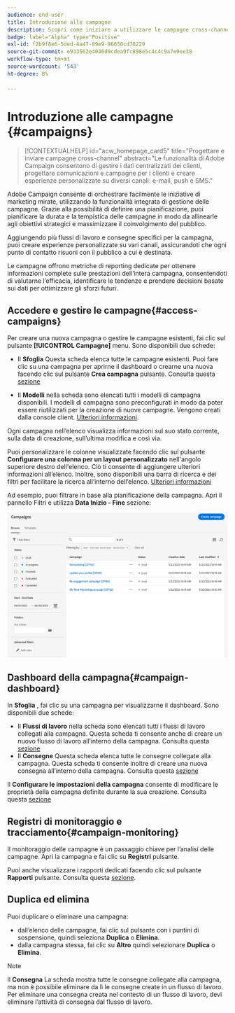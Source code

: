 ```yaml
---
audience: end-user
title: Introduzione alle campagne
description: Scopri come iniziare a utilizzare le campagne cross-channel
badge: label="Alpha" type="Positive"
exl-id: f2b9f8e6-5ded-4a47-89e9-96650cd78229
source-git-commit: e933562e4046d9cdea9fc898e5c4c4c9a7e9ee38
workflow-type: tm+mt
source-wordcount: '543'
ht-degree: 8%

---
```



# Introduzione alle campagne {#campaigns}

>[!CONTEXTUALHELP]
>id="acw_homepage_card5"
>title="Progettare e inviare campagne cross-channel"
>abstract="Le funzionalità di Adobe Campaign consentono di gestire i dati centralizzati dei clienti, progettare comunicazioni e campagne per i clienti e creare esperienze personalizzate su diversi canali: e-mail, push e SMS."

Adobe Campaign consente di orchestrare facilmente le iniziative di marketing mirate, utilizzando la funzionalità integrata di gestione delle campagne. Grazie alla possibilità di definire una pianificazione, puoi pianificare la durata e la tempistica delle campagne in modo da allinearle agli obiettivi strategici e massimizzare il coinvolgimento del pubblico.

Aggiungendo più flussi di lavoro e consegne specifici per la campagna, puoi creare esperienze personalizzate su vari canali, assicurandoti che ogni punto di contatto risuoni con il pubblico a cui è destinata.

Le campagne offrono metriche di reporting dedicate per ottenere informazioni complete sulle prestazioni dell’intera campagna, consentendoti di valutarne l’efficacia, identificare le tendenze e prendere decisioni basate sui dati per ottimizzare gli sforzi futuri.

<!--
Use Adobe Campaign to create cross-channel campaigns. With its marketing campaign orchestration capabilities, you can manage and centralize customer data, design customer communications and campaigns, and create personalized experiences across different channels. In this version, email, push and SMS channels are available.

Design and execute high-volume email campaigns to deliver personalized messages, for all platforms and screen sizes. 
Measure the effectiveness of your deliveries with detailed reports including the counts of opens, clicks, forwards, and more. With Adobe Campaign segmentation capabilities, you can run queries against a high-volume database, and easily define dynamic marketing segments which perfectly target your campaigns.
-->

<!--
Get Started with campaigns
Adobe Campaign offers a set of solutions that help you personalize and deliver campaigns across all of your online and offline channels. You can create, configure, execute and analyze marketing campaigns. All marketing campaigns can be managed from a unified control center. Discover how to browse and create marketing campaigns in this section.

Campaigns include actions (deliveries) and processes (importing or extracting files), as well as resources (marketing documents, delivery outlines). They are used in marketing campaigns. Campaigns are part of a program, and programs are included in a campaign plan.
-->

## Accedere e gestire le campagne{#access-campaigns}

Per creare una nuova campagna o gestire le campagne esistenti, fai clic sul pulsante **[!UICONTROL Campagne]** menu. Sono disponibili due schede:

* Il **Sfoglia** Questa scheda elenca tutte le campagne esistenti. Puoi fare clic su una campagna per aprirne il dashboard o crearne una nuova facendo clic sul pulsante **Crea campagna** pulsante. Consulta questa [sezione](create-campaigns.md#create-campaigns)

* Il **Modelli** nella scheda sono elencati tutti i modelli di campagna disponibili. I modelli di campagna sono preconfigurati in modo da poter essere riutilizzati per la creazione di nuove campagne. Vengono creati dalla console client. [Ulteriori informazioni](https://experienceleague.adobe.com/docs/campaign/automation/campaign-orchestration/marketing-campaign-templates.html?lang=it).

Ogni campagna nell’elenco visualizza informazioni sul suo stato corrente, sulla data di creazione, sull’ultima modifica e così via.

Puoi personalizzare le colonne visualizzate facendo clic sul pulsante **Configurare una colonna per un layout personalizzato** nell&#39;angolo superiore destro dell&#39;elenco. Ciò ti consente di aggiungere ulteriori informazioni all’elenco. Inoltre, sono disponibili una barra di ricerca e dei filtri per facilitare la ricerca all’interno dell’elenco. [Ulteriori informazioni](../get-started/user-interface.md#list-screens)

Ad esempio, puoi filtrare in base alla pianificazione della campagna. Apri il pannello Filtri e utilizza **Data Inizio - Fine** sezione:

![Elenco campagne](assets/campaign-filter-on-dates.png)

## Dashboard della campagna{#campaign-dashboard}

In **Sfoglia** , fai clic su una campagna per visualizzarne il dashboard. Sono disponibili due schede:

* Il **Flussi di lavoro** nella scheda sono elencati tutti i flussi di lavoro collegati alla campagna. Questa scheda ti consente anche di creare un nuovo flusso di lavoro all’interno della campagna. Consulta questa [sezione](create-campaigns.md#create-campaigns)
* Il **Consegne** Questa scheda elenca tutte le consegne collegate alla campagna. Questa scheda ti consente inoltre di creare una nuova consegna all’interno della campagna. Consulta questa [sezione](create-campaigns.md#create-campaigns)

Il **Configurare le impostazioni della campagna** consente di modificare le proprietà della campagna definite durante la sua creazione. Consulta questa [sezione](create-campaigns.md#create-campaigns)

## Registri di monitoraggio e tracciamento{#campaign-monitoring}

Il monitoraggio delle campagne è un passaggio chiave per l’analisi delle campagne. Apri la campagna e fai clic su **Registri** pulsante.

Puoi anche visualizzare i rapporti dedicati facendo clic sul pulsante **Rapporti** pulsante. Consulta questa [sezione](../reporting/campaign-reports.md).

## Duplica ed elimina

Puoi duplicare o eliminare una campagna:

* dall’elenco delle campagne, fai clic sul pulsante con i puntini di sospensione, quindi seleziona **Duplica** o **Elimina**.
* dalla campagna stessa, fai clic su **Altro** quindi selezionare **Duplica** o **Elimina**.

>[!NOTE]
>
>Il **Consegna** La scheda mostra tutte le consegne collegate alla campagna, ma non è possibile eliminare da lì le consegne create in un flusso di lavoro. Per eliminare una consegna creata nel contesto di un flusso di lavoro, devi eliminare l’attività di consegna dal flusso di lavoro.

